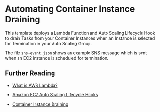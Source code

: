 # Automating Container Instance Draining

This template deploys a Lambda Function and Auto Scaling Lifecycle Hook to drain Tasks from your Container Instances when an Instance is selected for Termination in your Auto Scaling Group.

The file `sns-event.json` shows an example SNS message which is sent when an EC2
instance is scheduled for termination.

## Further Reading

- [What is AWS Lambda?](https://docs.aws.amazon.com/lambda/latest/dg/welcome.html)

- [Amazon EC2 Auto Scaling Lifecycle Hooks](https://docs.aws.amazon.com/autoscaling/ec2/userguide/lifecycle-hooks.html)

- [Container Instance Draining](https://docs.aws.amazon.com/AmazonECS/latest/developerguide/container-instance-draining.html)
